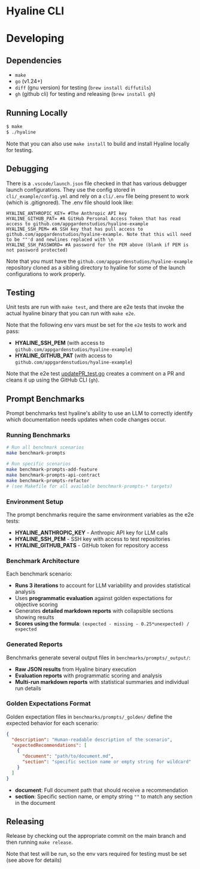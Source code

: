 # Hyaline CLI

# Developing

## Dependencies

* `make`
* `go` (v1.24+)
* `diff` (gnu version) for testing (`brew install diffutils`)
* `gh` (github cli) for testing and releasing (`brew install gh`)

## Running Locally
```sh
$ make
$ ./hyaline
```

Note that you can also use `make install` to build and install Hyaline locally for testing.

## Debugging
There is a `.vscode/launch.json` file checked in that has various debugger launch configurations. They use the config stored in `cli/_example/config.yml` and rely on a `cli/.env` file being present to work (which is .gitignored). The .env file should look like:

```
HYALINE_ANTHROPIC_KEY= #The Anthropic API key
HYALINE_GITHUB_PAT= #A GitHub Personal Access Token that has read access to github.com/appgardenstudios/hyaline-example
HYALINE_SSH_PEM= #A SSH key that has pull access to github.com/appgardenstudios/hyaline-example. Note that this will need to be ""'d and newlines replaced with \n
HYALINE_SSH_PASSWORD= #A password for the PEM above (blank if PEM is not password protected)
```

Note that you must have the `github.com/appgardenstudios/hyaline-example` repository cloned as a sibling directory to hyaline for some of the launch configurations to work properly.

## Testing
Unit tests are run with `make test`, and there are e2e tests that invoke the actual hyaline binary that you can run with `make e2e`.

Note that the following env vars must be set for the `e2e` tests to work and pass:
* **HYALINE_SSH_PEM** (with access to `github.com/appgardenstudios/hyaline-example`)
* **HYALINE_GITHUB_PAT** (with access to `github.com/appgardenstudios/hyaline-example`)

Note that the e2e test [updatePR_test.go](./e2e/updatePR_test.go) creates a comment on a PR and cleans it up using the GitHub CLI (`gh`).

## Prompt Benchmarks

Prompt benchmarks test hyaline's ability to use an LLM to correctly identify which documentation needs updates when code changes occur.

### Running Benchmarks

```sh
# Run all benchmark scenarios
make benchmark-prompts

# Run specific scenarios
make benchmark-prompts-add-feature
make benchmark-prompts-api-contract
make benchmark-prompts-refactor
# (see Makefile for all available benchmark-prompts-* targets)
```

### Environment Setup

The prompt benchmarks require the same environment variables as the e2e tests:
* **HYALINE_ANTHROPIC_KEY** - Anthropic API key for LLM calls
* **HYALINE_SSH_PEM** - SSH key with access to test repositories
* **HYALINE_GITHUB_PATS** - GitHub token for repository access

### Benchmark Architecture

Each benchmark scenario:
- **Runs 3 iterations** to account for LLM variability and provides statistical analysis
- Uses **programmatic evaluation** against golden expectations for objective scoring
- Generates **detailed markdown reports** with collapsible sections showing results
- **Scores using the formula**: `(expected - missing - 0.25*unexpected) / expected`

### Generated Reports

Benchmarks generate several output files in `benchmarks/prompts/_output/`:
- **Raw JSON results** from Hyaline binary execution
- **Evaluation reports** with programmatic scoring and analysis
- **Multi-run markdown reports** with statistical summaries and individual run details

### Golden Expectations Format

Golden expectation files in `benchmarks/prompts/_golden/` define the expected behavior for each scenario:

```json
{
  "description": "Human-readable description of the scenario",
  "expectedRecommendations": [
    {
      "document": "path/to/document.md",
      "section": "specific section name or empty string for wildcard"
    }
  ]
}
```

- **document**: Full document path that should receive a recommendation
- **section**: Specific section name, or empty string `""` to match any section in the document

## Releasing
Release by checking out the appropriate commit on the main branch and then running `make release`.

Note that test will be run, so the env vars required for testing must be set (see above for details)